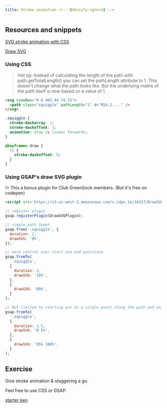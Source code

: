 ```yaml
---
title: Stroke animation <!-- {docsify-ignore} -->
---
```


## Resources and snippets

[SVG stroke animation with CSS](https://css-tricks.com/svg-line-animation-works/)

[Draw SVG](https://greensock.com/docs/v3/Plugins/DrawSVGPlugin)

### Using CSS <!-- {docsify-ignore} -->

> Hot tip: Instead of calculating the length of the path with path.getTotalLength() you can set the pathLength attribute to 1. This doesn't change what the path looks like. But the underlying maths of the path itself is now based on a value of 1.

```html
<svg viewBox="0 0 403.44 74.33">
  <path class="squiggle" pathLength="1" d="M14.2...." />
</svg>
```

```css
.squiggle {
  stroke-dasharray: 1;
  stroke-dashoffset: 1;
  animation: draw 2s linear forwards;
}

@keyframes draw {
  to {
    stroke-dashoffset: 0;
  }
}
```

### Using GSAP's draw SVG plugin <!-- {docsify-ignore} -->

!> This a bonus plugin for Club GreenSock members. (But it's free on codepen)

```HTML
<script src='https://s3-us-west-2.amazonaws.com/s.cdpn.io/16327/DrawSVGPlugin3.min.js'></script>
```

```js
// register plugin
gsap.registerPlugin(DrawSVGPlugin);

// simple path tween
gsap.from('.squiggle', {
  duration: 2,
  drawSVG: '0%',
});

// more control over start and end positions
gsap.fromTo(
  '.squiggle',
  {
    duration: 2,
    drawSVG: '10%',
  },
  {
    drawSVG: '80%',
  }
);

// Not limited to starting out at a single point along the path and animating in one direction only
gsap.fromTo(
  '.squiggle',
  {
    duration: 1.5,
    drawSVG: '0 5%',
  },
  {
    drawSVG: '95% 100%',
  }
);
```

## Exercise

Give stroke animation & staggering a go.

Feel free to use CSS or GSAP.

[starter pen](https://codepen.io/svganimationworkshop/pen/poJwdRy?editors=1010)
